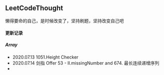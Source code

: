 ## LeetCodeThought

懒得要命的自己，是时候改变了，坚持刷题，坚持改变自己吧

#### 更新记录

##### Array
+ 2020.07.13 1051.Height Checker
+ 2020.07.14 剑指 Offer 53 - II.missingNumber and 674. 最长连续递增序列
+ 
